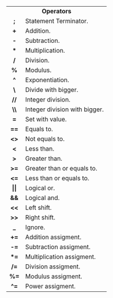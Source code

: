 <table>
  <tr>
    <td colspan="2" align="center"><b>Operators</b></td>
  </tr>
  <tr>
    <td align="center"><b>;</b></td>
    <td>Statement Terminator.</td>
  </tr>
  <tr>
    <td align="center"><b>+</b></td>
    <td>Addition.</td>
  </tr>
  <tr>
    <td align="center"><b>-</b></td>
    <td>Subtraction.</td>
  </tr>
  <tr>
    <td align="center"><b>*</b></td>
    <td>Multiplication.</td>
  </tr>
  <tr>
    <td align="center"><b>/</b></td>
    <td>Division.</td>
  </tr>
  <tr>
    <td align="center"><b>%</b></td>
    <td>Modulus.</td>
  </tr>
  <tr>
    <td align="center"><b>^</b></td>
    <td>Exponentiation.</td>
  </tr>
  <tr>
    <td align="center"><b>\</b></td>
    <td>Divide with bigger.</td>
  </tr>
  <tr>
    <td align="center"><b>//</b></td>
    <td>Integer division.</td>
  </tr>
  <tr>
    <td align="center"><b>\\</b></td>
    <td>Integer division with bigger.</td>
  </tr>
  <tr>
    <td align="center"><b>=</b></td>
    <td>Set with value.</td>
  </tr>
  <tr>
    <td align="center"><b>==</b></td>
    <td>Equals to.</td>
  </tr>
  <tr>
    <td align="center"><b><></b></td>
    <td>Not equals to.</td>
  </tr>
  <tr>
    <td align="center"><b><</b></td>
    <td>Less than.</td>
  </tr>
  <tr>
    <td align="center"><b>></b></td>
    <td>Greater than.</td>
  </tr>
  <tr>
    <td align="center"><b>>=</b></td>
    <td>Greater than or equals to.</td>
  </tr>
  <tr>
    <td align="center"><b><=</b></td>
    <td>Less than or equals to.</td>
  </tr>
  <tr>
    <td align="center"><b>||</b></td>
    <td>Logical or.</td>
  </tr>
  <tr>
    <td align="center"><b>&&</b></td>
    <td>Logical and.</td>
  </tr>
  <tr>
    <td align="center"><b><<</b></td>
    <td>Left shift.</td>
  </tr>
  <tr>
    <td align="center"><b>>></b></td>
    <td>Right shift.</td>
  </tr>
  <tr>
    <td align="center"><b>_</b></td>
    <td>Ignore.</td>
  </tr>
  <tr>
    <td align="center"><b>+=</b></td>
    <td>Addition assigment.</td>
  </tr>
  <tr>
    <td align="center"><b>-=</b></td>
    <td>Subtraction assigment.</td>
  </tr>
  <tr>
    <td align="center"><b>*=</b></td>
    <td>Multiplication assigment.</td>
  </tr>
  <tr>
    <td align="center"><b>/=</b></td>
    <td>Division assigment.</td>
  </tr>
  <tr>
    <td align="center"><b>%=</b></td>
    <td>Modulus assigment.</td>
  </tr>
  <tr>
    <td align="center"><b>^=</b></td>
    <td>Power assigment.</td>
  </tr>
</table>
